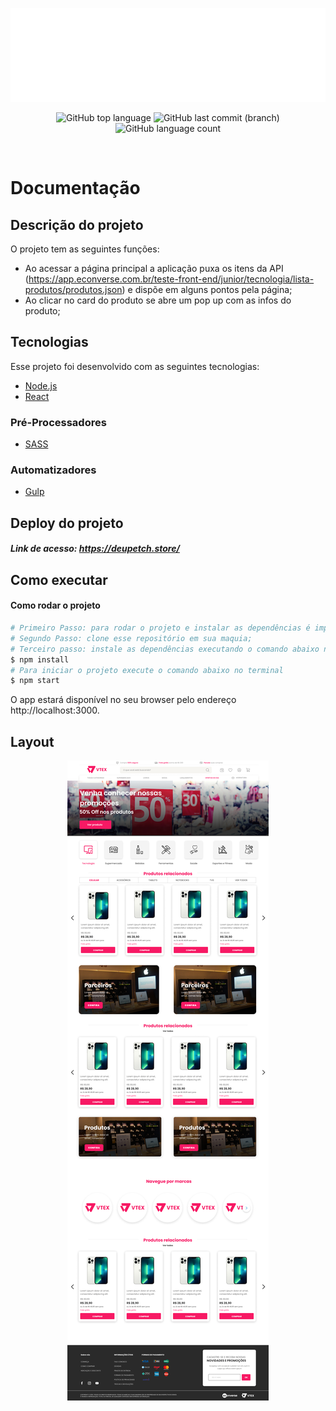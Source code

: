 <p align="center">
  <img src=".github/logo-econverse.svg" alt="Logo Econverse" />
</p>

<p align="center">
  <img alt="GitHub top language" src="https://img.shields.io/github/languages/top/gustavomt3/econverse">
  <img alt="GitHub last commit (branch)" src="https://img.shields.io/github/last-commit/gustavomt3/econverse/master">
  <img alt="GitHub language count" src="https://img.shields.io/github/languages/count/gustavomt3/econverse">
</p>
<br>

# Documentação

## Descrição do projeto

O projeto tem as seguintes funções:

- Ao acessar a página principal a aplicação puxa os itens da API (https://app.econverse.com.br/teste-front-end/junior/tecnologia/lista-produtos/produtos.json) e dispõe em alguns pontos pela página;
- Ao clicar no card do produto se abre um pop up com as infos do produto;

## Tecnologias

Esse projeto foi desenvolvido com as seguintes tecnologias:

- [Node.js](https://nodejs.org/en/)
- [React](https://reactjs.org)

### Pré-Processadores

- [SASS](https://sass-lang.com/)

### Automatizadores

- [Gulp](https://gulpjs.com/)

## Deploy do projeto

##### Link de acesso: https://deupetch.store/

## Como executar

#### Como rodar o projeto

```bash
# Primeiro Passo: para rodar o projeto e instalar as dependências é imprecindível ter instalado o Node.js na maquina. Em tecnologias tem o link para você fazer o download do Node.js e sua instalação;
# Segundo Passo: clone esse repositório em sua maquia;
# Terceiro passo: instale as dependências executando o comando abaixo no terminal
$ npm install
# Para iniciar o projeto execute o comando abaixo no terminal
$ npm start
```

O app estará disponível no seu browser pelo endereço http://localhost:3000.

## Layout

<p align="center">
    <img src=".github/layout.jpg" alt="Layout Site" />
</p>
